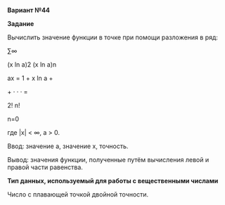 ﻿<a name="br1"></a>**Вариант №44**

**Задание**

Вычислить значение функции в точке при помощи разложения в ряд:

∑∞

(x ln a)2 (x ln a)n

ax = 1 + x ln a +

\+ · · · =

2! n!

n=0

где |x| < ∞, a > 0.

Ввод: значение a, значение x, точность.

Вывод: значения функции, полученные путём вычисления левой и правой части равенства.

**Тип данных, используемый для работы с вещественными числами**

Число с плавающей точкой двойной точности.
